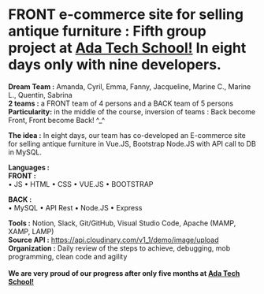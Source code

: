 # FRONT e-commerce site for selling antique furniture : Fifth group project at <a href="https://adatechschool.fr/" target="_blank">Ada Tech School!</a> In eight days only with nine developers.
**Dream Team :** Amanda, Cyril, Emma, Fanny, Jacqueline, Marine C., Marine L., Quentin, Sabrina<br>
**2 teams :** a FRONT team of 4 persons and a BACK team of 5 persons<br>
**Particularity:** in the middle of the course, inversion of teams : Back become Front, Front become Back! ^_^

**The idea :** In eight days, our team has co-developed an E-commerce site for selling antique furniture in Vue.JS, Bootstrap Node.JS with API call to DB in MySQL.<br>

**Languages    :**<br>
**FRONT :**<br>
•	JS
•	HTML
•	CSS
•	VUE.JS
•	BOOTSTRAP

**BACK :**<br>
•	MySQL
•	API Rest
•	Node.JS
•	Express

**Tools        :** Notion, Slack, Git/GitHub, Visual Studio Code, Apache (MAMP, XAMP, LAMP)<br>
**Source API   :** https://api.cloudinary.com/v1_1/demo/image/upload<br>
**Organization :** Daily review of the steps to achieve, debugging, mob programming, clean code and agility<br><br>
**We are very proud of our progress after only five months at <a href="https://adatechschool.fr/" target="_blank">Ada Tech School!</a>**
